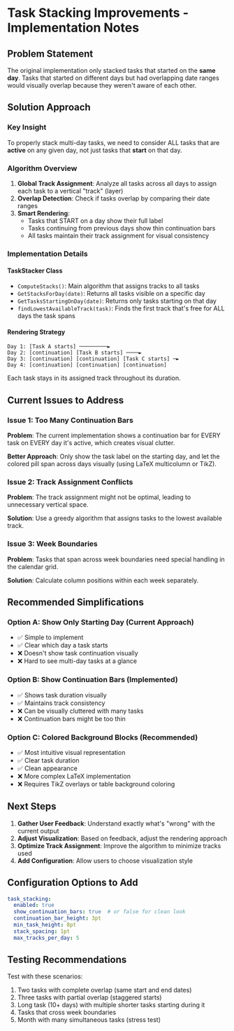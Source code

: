 # Task Stacking Improvements - Implementation Notes

## Problem Statement
The original implementation only stacked tasks that started on the **same day**. Tasks that started on different days but had overlapping date ranges would visually overlap because they weren't aware of each other.

## Solution Approach

### Key Insight
To properly stack multi-day tasks, we need to consider ALL tasks that are **active** on any given day, not just tasks that **start** on that day.

### Algorithm Overview

1. **Global Track Assignment**: Analyze all tasks across all days to assign each task to a vertical "track" (layer)
2. **Overlap Detection**: Check if tasks overlap by comparing their date ranges
3. **Smart Rendering**: 
   - Tasks that START on a day show their full label
   - Tasks continuing from previous days show thin continuation bars
   - All tasks maintain their track assignment for visual consistency

### Implementation Details

#### TaskStacker Class
- `ComputeStacks()`: Main algorithm that assigns tracks to all tasks
- `GetStacksForDay(date)`: Returns all tasks visible on a specific day
- `GetTasksStartingOnDay(date)`: Returns only tasks starting on that day
- `findLowestAvailableTrack(task)`: Finds the first track that's free for ALL days the task spans

#### Rendering Strategy
```
Day 1: [Task A starts] ─────────►
Day 2: [continuation] [Task B starts] ────►
Day 3: [continuation] [continuation] [Task C starts] ─►
Day 4: [continuation] [continuation] [continuation]
```

Each task stays in its assigned track throughout its duration.

## Current Issues to Address

### Issue 1: Too Many Continuation Bars
**Problem**: The current implementation shows a continuation bar for EVERY task on EVERY day it's active, which creates visual clutter.

**Better Approach**: Only show the task label on the starting day, and let the colored pill span across days visually (using LaTeX multicolumn or TikZ).

### Issue 2: Track Assignment Conflicts
**Problem**: The track assignment might not be optimal, leading to unnecessary vertical space.

**Solution**: Use a greedy algorithm that assigns tasks to the lowest available track.

### Issue 3: Week Boundaries
**Problem**: Tasks that span across week boundaries need special handling in the calendar grid.

**Solution**: Calculate column positions within each week separately.

## Recommended Simplifications

### Option A: Show Only Starting Day (Current Approach)
- ✅ Simple to implement
- ✅ Clear which day a task starts
- ❌ Doesn't show task continuation visually
- ❌ Hard to see multi-day tasks at a glance

### Option B: Show Continuation Bars (Implemented)
- ✅ Shows task duration visually
- ✅ Maintains track consistency
- ❌ Can be visually cluttered with many tasks
- ❌ Continuation bars might be too thin

### Option C: Colored Background Blocks (Recommended)
- ✅ Most intuitive visual representation
- ✅ Clear task duration
- ✅ Clean appearance
- ❌ More complex LaTeX implementation
- ❌ Requires TikZ overlays or table background coloring

## Next Steps

1. **Gather User Feedback**: Understand exactly what's "wrong" with the current output
2. **Adjust Visualization**: Based on feedback, adjust the rendering approach
3. **Optimize Track Assignment**: Improve the algorithm to minimize tracks used
4. **Add Configuration**: Allow users to choose visualization style

## Configuration Options to Add

```yaml
task_stacking:
  enabled: true
  show_continuation_bars: true  # or false for clean look
  continuation_bar_height: 3pt
  min_task_height: 8pt
  stack_spacing: 1pt
  max_tracks_per_day: 5
```

## Testing Recommendations

Test with these scenarios:
1. Two tasks with complete overlap (same start and end dates)
2. Three tasks with partial overlap (staggered starts)
3. Long task (10+ days) with multiple shorter tasks starting during it
4. Tasks that cross week boundaries
5. Month with many simultaneous tasks (stress test)
